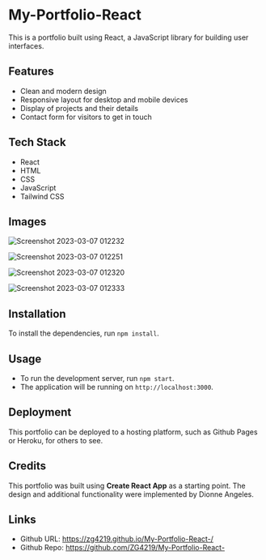 # My-Portfolio-React

This is a portfolio built using React, a JavaScript library for building user interfaces.

## Features
- Clean and modern design
- Responsive layout for desktop and mobile devices
- Display of projects and their details
- Contact form for visitors to get in touch

## Tech Stack

- React 
- HTML
- CSS 
- JavaScript
- Tailwind CSS

## Images

![Screenshot 2023-03-07 012232](https://user-images.githubusercontent.com/112784768/223380747-3279d950-c1c8-420a-b0a7-5dd743e6e56d.png)

![Screenshot 2023-03-07 012251](https://user-images.githubusercontent.com/112784768/223380795-0c660d6c-4c79-48cf-a9f1-1d9f25a1f30b.png)

![Screenshot 2023-03-07 012320](https://user-images.githubusercontent.com/112784768/223380877-9f722b8a-0ed9-402d-b51b-f93d4e509233.png)

![Screenshot 2023-03-07 012333](https://user-images.githubusercontent.com/112784768/223380960-c208fb4d-78c3-4ee0-842f-bd54f75e177a.png)

## Installation

To install the dependencies, run `npm install`.

## Usage 

- To run the development server, run `npm start`.
- The application will be running on `http://localhost:3000`.

## Deployment

This portfolio can be deployed to a hosting platform, such as Github Pages or Heroku, for others to see.

## Credits

This portfolio was built using **Create React App** as a starting point. The design and additional functionality were implemented by Dionne Angeles.

## Links

- Github URL:  https://zg4219.github.io/My-Portfolio-React-/
- Github Repo: https://github.com/ZG4219/My-Portfolio-React-
